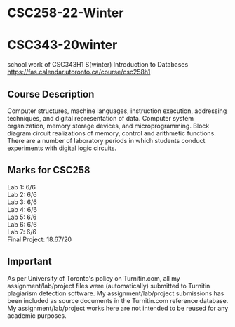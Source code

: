 # CSC258-22-Winter
# CSC343-20winter
school work of CSC343H1 S(winter) Introduction to Databases\
https://fas.calendar.utoronto.ca/course/csc258h1
## Course Description
Computer structures, machine languages, instruction execution, addressing techniques, and digital representation of data. Computer system organization, memory storage devices, and microprogramming. Block diagram circuit realizations of memory, control and arithmetic functions. There are a number of laboratory periods in which students conduct experiments with digital logic circuits.
## Marks for CSC258
Lab 1: 6/6 \
Lab 2: 6/6 \
Lab 3: 6/6 \
Lab 4: 6/6 \
Lab 5: 6/6 \
Lab 6: 6/6 \
Lab 7: 6/6 \
Final Project: 18.67/20
## Important
As per University of Toronto's policy on Turnitin.com, all my assignment/lab/project files were (automatically) submitted to Turnitin plagiarism detection software. My assignment/lab/project submissions has been included as source documents in the Turnitin.com reference database. My assignment/lab/project works here are not intended to be reused for any academic purposes.
